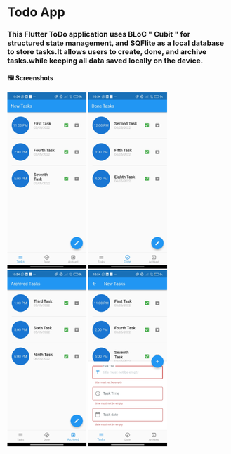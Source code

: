 # Todo App

### This Flutter ToDo application uses BLoC " Cubit " for structured state management, and SQFlite as a local database to store tasks.It allows users to create, done, and archive tasks.while keeping all data saved locally on the device.


#### 🖼️ Screenshots

<p float="left">
  <img src="Todo_App_Screenshots/Screenshot_1.jpg" width="180"/>
  <img src="Todo_App_Screenshots/Screenshot_2.jpg" width="180"/>
  <img src="Todo_App_Screenshots/Screenshot_3.jpg" width="180"/>
  <img src="Todo_App_Screenshots/Screenshot_4.jpg" width="180"/>
</p>
